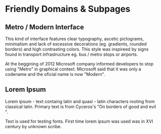 # **Friendly Domains & Subpages**

## **Metro / Modern Interface**

This kind of interface features clear typography, ascetic pictograms, minimalism and lack of excessive decorations (eg. gradients, rounded borders) and high contrasting colors. This style was inspireed by signs found in transport infrastructure eg. bus / metro stops or airports.

At the beggining of 2012 Microsoft company informed developers to stop using "Metro" in graphical context. Microsoft said that it was only a codename and the oficial name is now "Modern".

## **Lorem Ipsum**

Lorem ipsum - text containg latin and quasi - latin characters rooting from classical latin. Primary text is from Cyceros's "On borders of good and evil ".

Text is used for testing fonts. First time lorem ipsum was used was in XVI century by unknown scribe.
